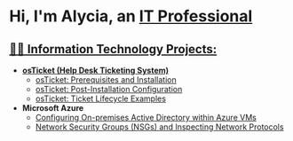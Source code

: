 <h1>Hi, I'm Alycia, an <a href="https://www.linkedin.com/in/alycia-bowman-ab543a68/">IT Professional</h1>

<h2>👨‍💻 Information Technology Projects:</h2>

- <b>osTicket (Help Desk Ticketing System)</b>
  - [osTicket: Prerequisites and Installation](https://github.com/ALyciaBowman/osticket-prereqs)
  - [osTicket: Post-Installation Configuration](https://github.com/ALyciaBowman/post-install-config)
  - [osTicket: Ticket Lifecycle Examples](https://github.com/ALyciaBowman/ticket-lifecycle)
- <b>Microsoft Azure</b>
  - [Configuring On-premises Active Directory within Azure VMs](https://github.com/ALyciaBowman/configure-ad)
  - [Network Security Groups (NSGs) and Inspecting Network Protocols](https://github.com/ALyciaBowman/azure-network-protocols)




